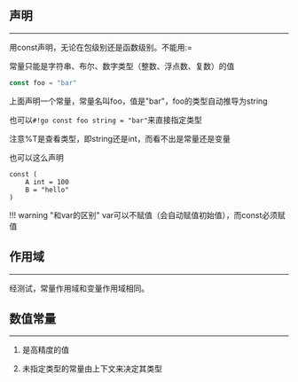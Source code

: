 ## **声明**

---

用const声明，无论在包级别还是函数级别。不能用:=

常量只能是字符串、布尔、数字类型（整数、浮点数、复数）的值

```go
const foo = "bar"
```

上面声明一个常量，常量名叫foo，值是"bar"，foo的类型自动推导为string

也可以`#!go const foo string = "bar"`来直接指定类型

注意%T是查看类型，即string还是int，而看不出是常量还是变量

也可以这么声明

```text
const (
	A int = 100
	B = "hello"
)
```

!!! warning "和var的区别"
	var可以不赋值（会自动赋值初始值），而const必须赋值

## **作用域**

---

经测试，常量作用域和变量作用域相同。

## **数值常量**

---

1. 是高精度的值

2. 未指定类型的常量由上下文来决定其类型
